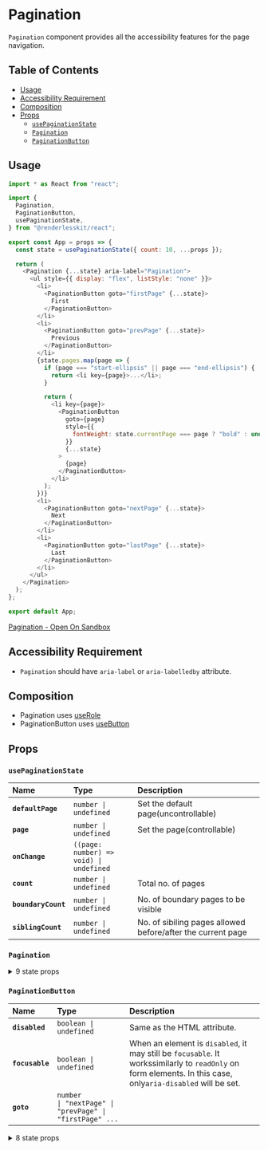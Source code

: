 # Pagination

`Pagination` component provides all the accessibility features for the page
navigation.

## Table of Contents

- [Usage](#usage)
- [Accessibility Requirement](#accessibility-requirement)
- [Composition](#composition)
- [Props](#props)
  - [`usePaginationState`](#usepaginationstate)
  - [`Pagination`](#pagination)
  - [`PaginationButton`](#paginationbutton)

## Usage

```js
import * as React from "react";

import {
  Pagination,
  PaginationButton,
  usePaginationState,
} from "@renderlesskit/react";

export const App = props => {
  const state = usePaginationState({ count: 10, ...props });

  return (
    <Pagination {...state} aria-label="Pagination">
      <ul style={{ display: "flex", listStyle: "none" }}>
        <li>
          <PaginationButton goto="firstPage" {...state}>
            First
          </PaginationButton>
        </li>
        <li>
          <PaginationButton goto="prevPage" {...state}>
            Previous
          </PaginationButton>
        </li>
        {state.pages.map(page => {
          if (page === "start-ellipsis" || page === "end-ellipsis") {
            return <li key={page}>...</li>;
          }

          return (
            <li key={page}>
              <PaginationButton
                goto={page}
                style={{
                  fontWeight: state.currentPage === page ? "bold" : undefined,
                }}
                {...state}
              >
                {page}
              </PaginationButton>
            </li>
          );
        })}
        <li>
          <PaginationButton goto="nextPage" {...state}>
            Next
          </PaginationButton>
        </li>
        <li>
          <PaginationButton goto="lastPage" {...state}>
            Last
          </PaginationButton>
        </li>
      </ul>
    </Pagination>
  );
};

export default App;
```

[Pagination - Open On Sandbox](https://codesandbox.io/s/p92pq)

## Accessibility Requirement

- `Pagination` should have `aria-label` or `aria-labelledby` attribute.

## Composition

- Pagination uses [useRole](https://reakit.io/docs/role)
- PaginationButton uses [useButton](https://reakit.io/docs/button)

## Props

### `usePaginationState`

| Name                | Type                                                   | Description                                                 |
| :------------------ | :----------------------------------------------------- | :---------------------------------------------------------- |
| **`defaultPage`**   | <code>number \| undefined</code>                       | Set the default page(uncontrollable)                        |
| **`page`**          | <code>number \| undefined</code>                       | Set the page(controllable)                                  |
| **`onChange`**      | <code>((page: number) =&#62; void) \| undefined</code> |                                                             |
| **`count`**         | <code>number \| undefined</code>                       | Total no. of pages                                          |
| **`boundaryCount`** | <code>number \| undefined</code>                       | No. of boundary pages to be visible                         |
| **`siblingCount`**  | <code>number \| undefined</code>                       | No. of sibiling pages allowed before/after the current page |

### `Pagination`

<details><summary>9 state props</summary>
> These props are returned by the state hook. You can spread them into this component (`{...state}`) or pass them separately. You can also provide these props from your own state logic.

| Name                | Type                                    | Description                               |
| :------------------ | :-------------------------------------- | :---------------------------------------- |
| **`currentPage`**   | <code>number</code>                     | The current active page                   |
| **`pages`**         | <code>(string \| number)[]</code>       | All the page with start & end ellipsis    |
| **`isAtFirstPage`** | <code>boolean</code>                    | True, if the currentPage is at first page |
| **`isAtLastPage`**  | <code>boolean</code>                    | True, if the currentPage is at last page  |
| **`movePage`**      | <code>(page: number) =&#62; void</code> | Go to the specified page number           |
| **`nextPage`**      | <code>() =&#62; void</code>             | Go to next page                           |
| **`prevPage`**      | <code>() =&#62; void</code>             | Go to previous page                       |
| **`firstPage`**     | <code>() =&#62; void</code>             | Go to first page                          |
| **`lastPage`**      | <code>() =&#62; void</code>             | Go to last page                           |

</details>

### `PaginationButton`

| Name            | Type                                                                                                                                                                                               | Description                                                                                                                                                  |
| :-------------- | :------------------------------------------------------------------------------------------------------------------------------------------------------------------------------------------------- | :----------------------------------------------------------------------------------------------------------------------------------------------------------- |
| **`disabled`**  | <code>boolean \| undefined</code>                                                                                                                                                                  | Same as the HTML attribute.                                                                                                                                  |
| **`focusable`** | <code>boolean \| undefined</code>                                                                                                                                                                  | When an element is `disabled`, it may still be `focusable`. It workssimilarly to `readOnly` on form elements. In this case, only`aria-disabled` will be set. |
| **`goto`**      | <code title="number \| &#34;nextPage&#34; \| &#34;prevPage&#34; \| &#34;firstPage&#34; \| &#34;lastPage&#34;">number \| &#34;nextPage&#34; \| &#34;prevPage&#34; \| &#34;firstPage&#34; ...</code> |                                                                                                                                                              |

<details><summary>8 state props</summary>
> These props are returned by the state hook. You can spread them into this component (`{...state}`) or pass them separately. You can also provide these props from your own state logic.

| Name                | Type                                    | Description                               |
| :------------------ | :-------------------------------------- | :---------------------------------------- |
| **`currentPage`**   | <code>number</code>                     | The current active page                   |
| **`movePage`**      | <code>(page: number) =&#62; void</code> | Go to the specified page number           |
| **`nextPage`**      | <code>() =&#62; void</code>             | Go to next page                           |
| **`prevPage`**      | <code>() =&#62; void</code>             | Go to previous page                       |
| **`firstPage`**     | <code>() =&#62; void</code>             | Go to first page                          |
| **`lastPage`**      | <code>() =&#62; void</code>             | Go to last page                           |
| **`isAtLastPage`**  | <code>boolean</code>                    | True, if the currentPage is at last page  |
| **`isAtFirstPage`** | <code>boolean</code>                    | True, if the currentPage is at first page |

</details>
